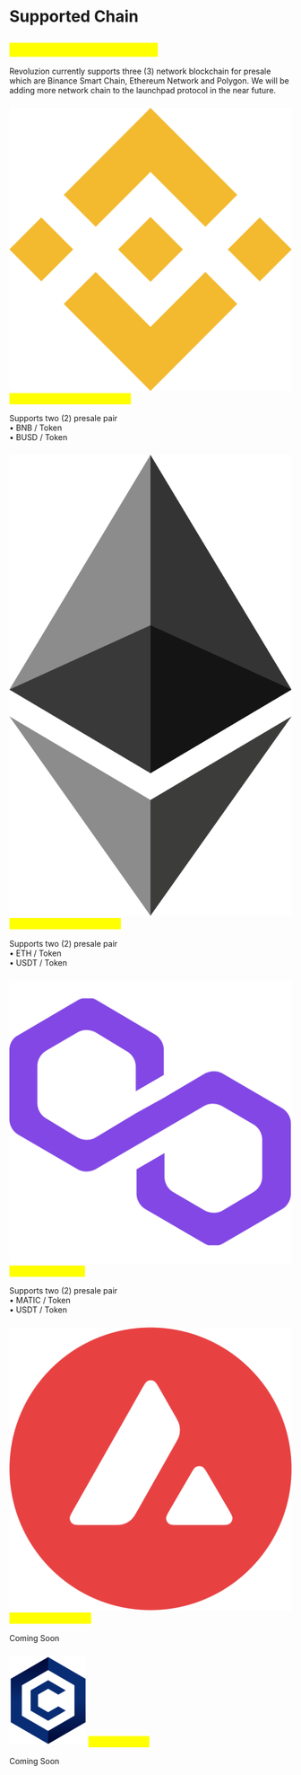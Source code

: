 # Supported Chain

## <mark style="color:yellow;">Supported Network & Pair</mark>

Revoluzion currently supports three (3) network blockchain for presale which are Binance Smart Chain, Ethereum Network and Polygon. We will be adding more network chain to the launchpad protocol in the near future.

### <img src="../.gitbook/assets/Binance.png" alt="" data-size="line"> <mark style="color:yellow;">Binance Smart Chain (BNB)</mark> <a href="#binance-smart-chain-bsc" id="binance-smart-chain-bsc"></a>

Supports two (2) presale pair\
• BNB / Token\
• BUSD / Token

### <img src="../.gitbook/assets/Ethereum.png" alt="" data-size="line">   <mark style="color:yellow;">Ethereum Network (ETH)</mark> <a href="#ethereum-network-eth" id="ethereum-network-eth"></a>

Supports two (2) presale pair\
• ETH / Token\
• USDT / Token

### ​<img src="../.gitbook/assets/Polygon.png" alt="" data-size="line"> <mark style="color:yellow;">Polygon (MATIC)</mark> <a href="#polygon-matic" id="polygon-matic"></a>

Supports two (2) presale pair\
• MATIC / Token\
• USDT / Token

### <img src="../.gitbook/assets/Avalanche.png" alt="" data-size="line"> <mark style="color:yellow;">Avalanche (AVAX)</mark> <a href="#dogechain" id="dogechain"></a>

Coming Soon

### ​<img src="../.gitbook/assets/Cronos.png" alt="" data-size="line">  <mark style="color:yellow;">Cronos (CRO)</mark> <a href="#cronos-cro" id="cronos-cro"></a>

Coming Soon
